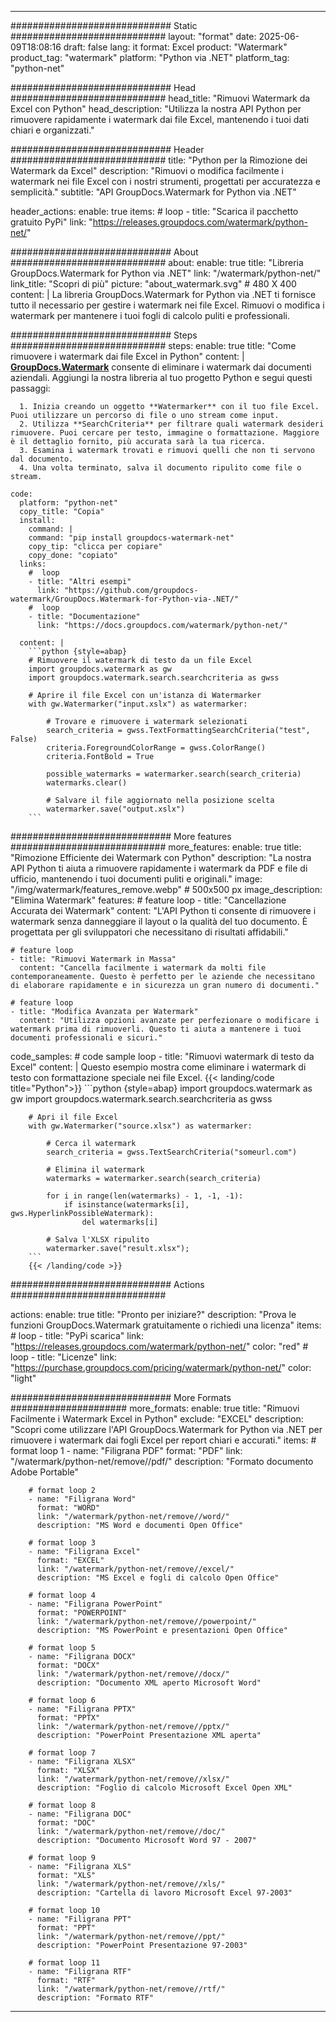 
---
############################# Static ############################
layout: "format"
date:  2025-06-09T18:08:16
draft: false
lang: it
format: Excel
product: "Watermark"
product_tag: "watermark"
platform: "Python via .NET"
platform_tag: "python-net"

############################# Head ############################
head_title: "Rimuovi Watermark da Excel con Python"
head_description: "Utilizza la nostra API Python per rimuovere rapidamente i watermark dai file Excel, mantenendo i tuoi dati chiari e organizzati."

############################# Header ############################
title: "Python per la Rimozione dei Watermark da Excel" 
description: "Rimuovi o modifica facilmente i watermark nei file Excel con i nostri strumenti, progettati per accuratezza e semplicità."
subtitle: "API GroupDocs.Watermark for Python via .NET" 

header_actions:
  enable: true
  items:
    #  loop
    - title: "Scarica il pacchetto gratuito PyPi"
      link: "https://releases.groupdocs.com/watermark/python-net/"
      
############################# About ############################
about:
    enable: true
    title: "Libreria GroupDocs.Watermark for Python via .NET"
    link: "/watermark/python-net/"
    link_title: "Scopri di più"
    picture: "about_watermark.svg" # 480 X 400
    content: |
       La libreria GroupDocs.Watermark for Python via .NET ti fornisce tutto il necessario per gestire i watermark nei file Excel. Rimuovi o modifica i watermark per mantenere i tuoi fogli di calcolo puliti e professionali.

############################# Steps ############################
steps:
    enable: true
    title: "Come rimuovere i watermark dai file Excel in Python"
    content: |
      **[GroupDocs.Watermark](https://products.groupdocs.com/watermark/python-net/)** consente di eliminare i watermark dai documenti aziendali. Aggiungi la nostra libreria al tuo progetto Python e segui questi passaggi:
      
      1. Inizia creando un oggetto **Watermarker** con il tuo file Excel. Puoi utilizzare un percorso di file o uno stream come input.
      2. Utilizza **SearchCriteria** per filtrare quali watermark desideri rimuovere. Puoi cercare per testo, immagine o formattazione. Maggiore è il dettaglio fornito, più accurata sarà la tua ricerca.
      3. Esamina i watermark trovati e rimuovi quelli che non ti servono dal documento.
      4. Una volta terminato, salva il documento ripulito come file o stream.
   
    code:
      platform: "python-net"
      copy_title: "Copia"
      install:
        command: |
        command: "pip install groupdocs-watermark-net"
        copy_tip: "clicca per copiare"
        copy_done: "copiato"
      links:
        #  loop
        - title: "Altri esempi"
          link: "https://github.com/groupdocs-watermark/GroupDocs.Watermark-for-Python-via-.NET/"
        #  loop
        - title: "Documentazione"
          link: "https://docs.groupdocs.com/watermark/python-net/"
          
      content: |
        ```python {style=abap}
        # Rimuovere il watermark di testo da un file Excel
        import groupdocs.watermark as gw
        import groupdocs.watermark.search.searchcriteria as gwss

        # Aprire il file Excel con un'istanza di Watermarker
        with gw.Watermarker("input.xslx") as watermarker:

            # Trovare e rimuovere i watermark selezionati
            search_criteria = gwss.TextFormattingSearchCriteria("test", False)
            criteria.ForegroundColorRange = gwss.ColorRange()
            criteria.FontBold = True

            possible_watermarks = watermarker.search(search_criteria)
            watermarks.clear()

            # Salvare il file aggiornato nella posizione scelta
            watermarker.save("output.xslx")
        ```            

############################# More features ############################
more_features:
  enable: true
  title: "Rimozione Efficiente dei Watermark con Python"
  description: "La nostra API Python ti aiuta a rimuovere rapidamente i watermark da PDF e file di ufficio, mantenendo i tuoi documenti puliti e originali."
  image: "/img/watermark/features_remove.webp" # 500x500 px
  image_description: "Elimina Watermark"
  features:
    # feature loop
    - title: "Cancellazione Accurata dei Watermark"
      content: "L'API Python ti consente di rimuovere i watermark senza danneggiare il layout o la qualità del tuo documento. È progettata per gli sviluppatori che necessitano di risultati affidabili."

    # feature loop
    - title: "Rimuovi Watermark in Massa"
      content: "Cancella facilmente i watermark da molti file contemporaneamente. Questo è perfetto per le aziende che necessitano di elaborare rapidamente e in sicurezza un gran numero di documenti."

    # feature loop
    - title: "Modifica Avanzata per Watermark"
      content: "Utilizza opzioni avanzate per perfezionare o modificare i watermark prima di rimuoverli. Questo ti aiuta a mantenere i tuoi documenti professionali e sicuri."
      
  code_samples:
    # code sample loop
    - title: "Rimuovi watermark di testo da Excel"
      content: |
        Questo esempio mostra come eliminare i watermark di testo con formattazione speciale nei file Excel.
        {{< landing/code title="Python">}}
        ```python {style=abap}
        import groupdocs.watermark as gw
        import groupdocs.watermark.search.searchcriteria as gwss

        # Apri il file Excel
        with gw.Watermarker("source.xlsx") as watermarker:

            # Cerca il watermark
            search_criteria = gwss.TextSearchCriteria("someurl.com")

            # Elimina il watermark
            watermarks = watermarker.search(search_criteria)

            for i in range(len(watermarks) - 1, -1, -1):
                if isinstance(watermarks[i], gws.HyperlinkPossibleWatermark):
                    del watermarks[i]

            # Salva l'XLSX ripulito
            watermarker.save("result.xlsx");
        ```
        {{< /landing/code >}}


############################# Actions ############################

actions:
  enable: true
  title: "Pronto per iniziare?"
  description: "Prova le funzioni GroupDocs.Watermark gratuitamente o richiedi una licenza"
  items:
    #  loop
    - title: "PyPi scarica"
      link: "https://releases.groupdocs.com/watermark/python-net/"
      color: "red"
        #  loop
    - title: "Licenze"
      link: "https://purchase.groupdocs.com/pricing/watermark/python-net/"
      color: "light"


############################# More Formats #####################
more_formats:
    enable: true
    title: "Rimuovi Facilmente i Watermark Excel in Python"
    exclude: "EXCEL"
    description: "Scopri come utilizzare l'API GroupDocs.Watermark for Python via .NET per rimuovere i watermark dai fogli Excel per report chiari e accurati."
    items: 
        # format loop 1
        - name: "Filigrana PDF"
          format: "PDF"
          link: "/watermark/python-net/remove//pdf/"
          description: "Formato documento Adobe Portable"

        # format loop 2
        - name: "Filigrana Word"
          format: "WORD"
          link: "/watermark/python-net/remove//word/"
          description: "MS Word e documenti Open Office"
          
        # format loop 3
        - name: "Filigrana Excel"
          format: "EXCEL"
          link: "/watermark/python-net/remove//excel/"
          description: "MS Excel e fogli di calcolo Open Office"

        # format loop 4
        - name: "Filigrana PowerPoint"
          format: "POWERPOINT"
          link: "/watermark/python-net/remove//powerpoint/"
          description: "MS PowerPoint e presentazioni Open Office"

        # format loop 5
        - name: "Filigrana DOCX"
          format: "DOCX"
          link: "/watermark/python-net/remove//docx/"
          description: "Documento XML aperto Microsoft Word"
          
        # format loop 6
        - name: "Filigrana PPTX"
          format: "PPTX"
          link: "/watermark/python-net/remove//pptx/"
          description: "PowerPoint Presentazione XML aperta"
          
        # format loop 7
        - name: "Filigrana XLSX"
          format: "XLSX"
          link: "/watermark/python-net/remove//xlsx/"
          description: "Foglio di calcolo Microsoft Excel Open XML"

        # format loop 8
        - name: "Filigrana DOC"
          format: "DOC"
          link: "/watermark/python-net/remove//doc/"
          description: "Documento Microsoft Word 97 - 2007"

        # format loop 9
        - name: "Filigrana XLS"
          format: "XLS"
          link: "/watermark/python-net/remove//xls/"
          description: "Cartella di lavoro Microsoft Excel 97-2003"

        # format loop 10
        - name: "Filigrana PPT"
          format: "PPT"
          link: "/watermark/python-net/remove//ppt/"
          description: "PowerPoint Presentazione 97-2003"

        # format loop 11
        - name: "Filigrana RTF"
          format: "RTF"
          link: "/watermark/python-net/remove//rtf/"
          description: "Formato RTF"

---